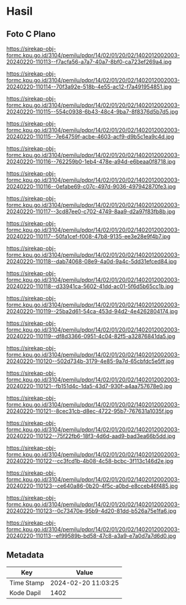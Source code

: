 # Hasil

## Foto C Plano

https://sirekap-obj-formc.kpu.go.id/3104/pemilu/pdpr/14/02/01/20/02/1402012002003-20240220-110113--f7acfa56-a7a7-40a7-8bf0-ca723ef269a4.jpg

https://sirekap-obj-formc.kpu.go.id/3104/pemilu/pdpr/14/02/01/20/02/1402012002003-20240220-110114--70f3a92e-518b-4e55-ac12-f7a491954851.jpg

https://sirekap-obj-formc.kpu.go.id/3104/pemilu/pdpr/14/02/01/20/02/1402012002003-20240220-110115--554c0938-6b43-48c4-9ba7-8f8376d5b7d5.jpg

https://sirekap-obj-formc.kpu.go.id/3104/pemilu/pdpr/14/02/01/20/02/1402012002003-20240220-110115--7e64759f-acbe-4603-acf9-d9b5c1ea9c4d.jpg

https://sirekap-obj-formc.kpu.go.id/3104/pemilu/pdpr/14/02/01/20/02/1402012002003-20240220-110116--762259b0-1eb4-478e-a94d-e6beaa0f8718.jpg

https://sirekap-obj-formc.kpu.go.id/3104/pemilu/pdpr/14/02/01/20/02/1402012002003-20240220-110116--0efabe69-c07c-497d-9036-497942870fe3.jpg

https://sirekap-obj-formc.kpu.go.id/3104/pemilu/pdpr/14/02/01/20/02/1402012002003-20240220-110117--3cd87ee0-c702-4749-8aa9-d2a97f83fb8b.jpg

https://sirekap-obj-formc.kpu.go.id/3104/pemilu/pdpr/14/02/01/20/02/1402012002003-20240220-110117--50fa1cef-f008-47b8-9135-ee3e28e9f4b7.jpg

https://sirekap-obj-formc.kpu.go.id/3104/pemilu/pdpr/14/02/01/20/02/1402012002003-20240220-110118--dab74068-08e9-4a0d-9a4c-5dd31efced84.jpg

https://sirekap-obj-formc.kpu.go.id/3104/pemilu/pdpr/14/02/01/20/02/1402012002003-20240220-110118--d33941ca-5602-41dd-ac01-5f6d5b65cc1b.jpg

https://sirekap-obj-formc.kpu.go.id/3104/pemilu/pdpr/14/02/01/20/02/1402012002003-20240220-110119--25ba2d61-54ca-453d-94d2-4e4262804174.jpg

https://sirekap-obj-formc.kpu.go.id/3104/pemilu/pdpr/14/02/01/20/02/1402012002003-20240220-110119--df8d3366-0951-4c04-82f5-a32876841da5.jpg

https://sirekap-obj-formc.kpu.go.id/3104/pemilu/pdpr/14/02/01/20/02/1402012002003-20240220-110120--502d734b-3179-4e85-9a7d-65cbfdc5e5ff.jpg

https://sirekap-obj-formc.kpu.go.id/3104/pemilu/pdpr/14/02/01/20/02/1402012002003-20240220-110121--fb151d4c-1da5-43d7-930f-a4aa757678e0.jpg

https://sirekap-obj-formc.kpu.go.id/3104/pemilu/pdpr/14/02/01/20/02/1402012002003-20240220-110121--8cec31cb-d8ec-4722-95b7-767631a1035f.jpg

https://sirekap-obj-formc.kpu.go.id/3104/pemilu/pdpr/14/02/01/20/02/1402012002003-20240220-110122--75f22fb6-18f3-4d6d-aad9-bad3ea66b5dd.jpg

https://sirekap-obj-formc.kpu.go.id/3104/pemilu/pdpr/14/02/01/20/02/1402012002003-20240220-110122--cc3fcd1b-4b08-4c58-bcbc-3f113c146d2e.jpg

https://sirekap-obj-formc.kpu.go.id/3104/pemilu/pdpr/14/02/01/20/02/1402012002003-20240220-110123--ce640a86-0b20-4f5c-a0bd-e8cceb46f485.jpg

https://sirekap-obj-formc.kpu.go.id/3104/pemilu/pdpr/14/02/01/20/02/1402012002003-20240220-110123--0c73470e-95b9-4d20-81dd-b526a75e1fa6.jpg

https://sirekap-obj-formc.kpu.go.id/3104/pemilu/pdpr/14/02/01/20/02/1402012002003-20240220-110113--ef99589b-bd58-47c8-a3a9-e7a0d7a7d6d0.jpg


## Metadata

| Key        | Value               |
| ---------- | ------------------- |
| Time Stamp | 2024-02-20 11:03:25 |
| Kode Dapil | 1402                |



